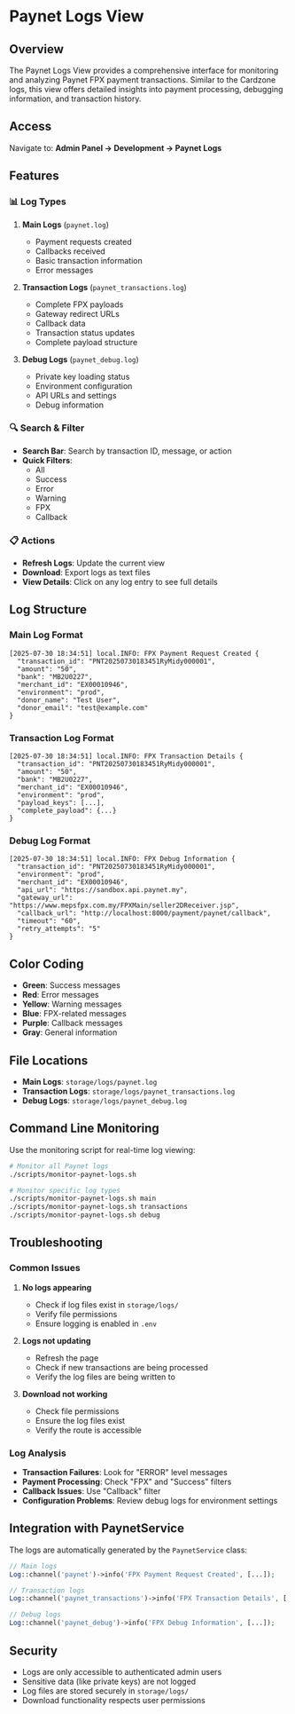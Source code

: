 # Paynet Logs View

## Overview

The Paynet Logs View provides a comprehensive interface for monitoring and analyzing Paynet FPX payment transactions. Similar to the Cardzone logs, this view offers detailed insights into payment processing, debugging information, and transaction history.

## Access

Navigate to: **Admin Panel → Development → Paynet Logs**

## Features

### 📊 Log Types

1. **Main Logs** (`paynet.log`)
   - Payment requests created
   - Callbacks received
   - Basic transaction information
   - Error messages

2. **Transaction Logs** (`paynet_transactions.log`)
   - Complete FPX payloads
   - Gateway redirect URLs
   - Callback data
   - Transaction status updates
   - Complete payload structure

3. **Debug Logs** (`paynet_debug.log`)
   - Private key loading status
   - Environment configuration
   - API URLs and settings
   - Debug information

### 🔍 Search & Filter

- **Search Bar**: Search by transaction ID, message, or action
- **Quick Filters**: 
  - All
  - Success
  - Error
  - Warning
  - FPX
  - Callback

### 📋 Actions

- **Refresh Logs**: Update the current view
- **Download**: Export logs as text files
- **View Details**: Click on any log entry to see full details

## Log Structure

### Main Log Format
```
[2025-07-30 18:34:51] local.INFO: FPX Payment Request Created {
  "transaction_id": "PNT20250730183451RyMidy000001",
  "amount": "50",
  "bank": "MB2U0227",
  "merchant_id": "EX00010946",
  "environment": "prod",
  "donor_name": "Test User",
  "donor_email": "test@example.com"
}
```

### Transaction Log Format
```
[2025-07-30 18:34:51] local.INFO: FPX Transaction Details {
  "transaction_id": "PNT20250730183451RyMidy000001",
  "amount": "50",
  "bank": "MB2U0227",
  "merchant_id": "EX00010946",
  "environment": "prod",
  "payload_keys": [...],
  "complete_payload": {...}
}
```

### Debug Log Format
```
[2025-07-30 18:34:51] local.INFO: FPX Debug Information {
  "transaction_id": "PNT20250730183451RyMidy000001",
  "environment": "prod",
  "merchant_id": "EX00010946",
  "api_url": "https://sandbox.api.paynet.my",
  "gateway_url": "https://www.mepsfpx.com.my/FPXMain/seller2DReceiver.jsp",
  "callback_url": "http://localhost:8000/payment/paynet/callback",
  "timeout": "60",
  "retry_attempts": "5"
}
```

## Color Coding

- **Green**: Success messages
- **Red**: Error messages
- **Yellow**: Warning messages
- **Blue**: FPX-related messages
- **Purple**: Callback messages
- **Gray**: General information

## File Locations

- **Main Logs**: `storage/logs/paynet.log`
- **Transaction Logs**: `storage/logs/paynet_transactions.log`
- **Debug Logs**: `storage/logs/paynet_debug.log`

## Command Line Monitoring

Use the monitoring script for real-time log viewing:

```bash
# Monitor all Paynet logs
./scripts/monitor-paynet-logs.sh

# Monitor specific log types
./scripts/monitor-paynet-logs.sh main
./scripts/monitor-paynet-logs.sh transactions
./scripts/monitor-paynet-logs.sh debug
```

## Troubleshooting

### Common Issues

1. **No logs appearing**
   - Check if log files exist in `storage/logs/`
   - Verify file permissions
   - Ensure logging is enabled in `.env`

2. **Logs not updating**
   - Refresh the page
   - Check if new transactions are being processed
   - Verify the log files are being written to

3. **Download not working**
   - Check file permissions
   - Ensure the log files exist
   - Verify the route is accessible

### Log Analysis

- **Transaction Failures**: Look for "ERROR" level messages
- **Payment Processing**: Check "FPX" and "Success" filters
- **Callback Issues**: Use "Callback" filter
- **Configuration Problems**: Review debug logs for environment settings

## Integration with PaynetService

The logs are automatically generated by the `PaynetService` class:

```php
// Main logs
Log::channel('paynet')->info('FPX Payment Request Created', [...]);

// Transaction logs
Log::channel('paynet_transactions')->info('FPX Transaction Details', [...]);

// Debug logs
Log::channel('paynet_debug')->info('FPX Debug Information', [...]);
```

## Security

- Logs are only accessible to authenticated admin users
- Sensitive data (like private keys) are not logged
- Log files are stored securely in `storage/logs/`
- Download functionality respects user permissions 